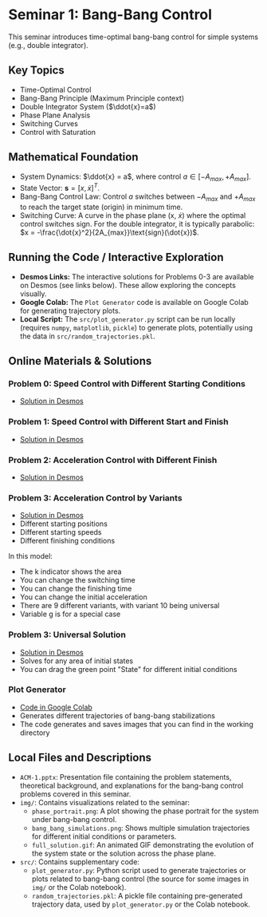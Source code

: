 # Seminar 1: Bang-Bang Control

This seminar introduces time-optimal bang-bang control for simple systems (e.g., double integrator).

## Key Topics

*   Time-Optimal Control
*   Bang-Bang Principle (Maximum Principle context)
*   Double Integrator System ($\ddot{x}=a$)
*   Phase Plane Analysis
*   Switching Curves
*   Control with Saturation

## Mathematical Foundation

*   System Dynamics: $\ddot{x} = a$, where control $a \in [-A_{max}, +A_{max}]$.
*   State Vector: $\mathbf{s} = [x, \dot{x}]^T$.
*   Bang-Bang Control Law: Control $a$ switches between $-A_{max}$ and $+A_{max}$ to reach the target state (origin) in minimum time.
*   Switching Curve: A curve in the phase plane (x, $\dot{x}$) where the optimal control switches sign. For the double integrator, it is typically parabolic: $x = -\frac{\dot{x}^2}{2A_{max}}\text{sign}(\dot{x})$.

## Running the Code / Interactive Exploration

*   **Desmos Links:** The interactive solutions for Problems 0-3 are available on Desmos (see links below). These allow exploring the concepts visually.
*   **Google Colab:** The `Plot Generator` code is available on Google Colab for generating trajectory plots.
*   **Local Script:** The `src/plot_generator.py` script can be run locally (requires `numpy`, `matplotlib`, `pickle`) to generate plots, potentially using the data in `src/random_trajectories.pkl`.

## Online Materials & Solutions

### Problem 0: Speed Control with Different Starting Conditions
- [Solution in Desmos](https://www.desmos.com/calculator/numk1ubgbr)

### Problem 1: Speed Control with Different Start and Finish
- [Solution in Desmos](https://www.desmos.com/calculator/cgouaw8ahm)

### Problem 2: Acceleration Control with Different Finish
- [Solution in Desmos](https://www.desmos.com/calculator/xkuqwc3ubl)

### Problem 3: Acceleration Control by Variants
- [Solution in Desmos](https://www.desmos.com/calculator/rpaq75ttlt)
- Different starting positions
- Different starting speeds
- Different finishing conditions

In this model:
- The k indicator shows the area
- You can change the switching time
- You can change the finishing time
- You can change the initial acceleration
- There are 9 different variants, with variant 10 being universal
- Variable g is for a special case

### Problem 3: Universal Solution
- [Solution in Desmos](https://www.desmos.com/calculator/kfdvir7dps?lang=ru)
- Solves for any area of initial states
- You can drag the green point "State" for different initial conditions

### Plot Generator
- [Code in Google Colab](https://colab.research.google.com/drive/1svjSiBcK5cCZ2ykVEje-vD4uFnX7DgY5?usp=sharing)
- Generates different trajectories of bang-bang stabilizations
- The code generates and saves images that you can find in the working directory

## Local Files and Descriptions

*   `ACM-1.pptx`: Presentation file containing the problem statements, theoretical background, and explanations for the bang-bang control problems covered in this seminar.
*   `img/`: Contains visualizations related to the seminar:
    *   `phase_portrait.png`: A plot showing the phase portrait for the system under bang-bang control.
    *   `bang_bang_simulations.png`: Shows multiple simulation trajectories for different initial conditions or parameters.
    *   `full_solution.gif`: An animated GIF demonstrating the evolution of the system state or the solution across the phase plane.
*   `src/`: Contains supplementary code:
    *   `plot_generator.py`: Python script used to generate trajectories or plots related to bang-bang control (the source for some images in `img/` or the Colab notebook).
    *   `random_trajectories.pkl`: A pickle file containing pre-generated trajectory data, used by `plot_generator.py` or the Colab notebook.
